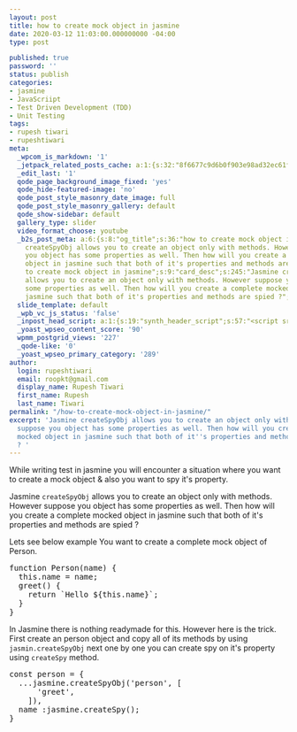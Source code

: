 ```yaml
---
layout: post
title: how to create mock object in jasmine
date: 2020-03-12 11:03:00.000000000 -04:00
type: post

published: true
password: ''
status: publish
categories:
- jasmine
- JavaScriipt
- Test Driven Development (TDD)
- Unit Testing
tags:
- rupesh tiwari
- rupeshtiwari
meta:
  _wpcom_is_markdown: '1'
  _jetpack_related_posts_cache: a:1:{s:32:"8f6677c9d6b0f903e98ad32ec61f8deb";a:2:{s:7:"expires";i:1611832742;s:7:"payload";a:3:{i:0;a:1:{s:2:"id";i:295;}i:1;a:1:{s:2:"id";i:118;}i:2;a:1:{s:2:"id";i:1163;}}}}
  _edit_last: '1'
  qode_page_background_image_fixed: 'yes'
  qode_hide-featured-image: 'no'
  qode_post_style_masonry_date_image: full
  qode_post_style_masonry_gallery: default
  qode_show-sidebar: default
  gallery_type: slider
  video_format_choose: youtube
  _b2s_post_meta: a:6:{s:8:"og_title";s:36:"how to create mock object in jasmine";s:7:"og_desc";s:245:"Jasmine
    createSpyObj allows you to create an object only with methods. However suppose
    you object has some properties as well. Then how will you create a complete mocked
    object in jasmine such that both of it's properties and methods are spied ?";s:8:"og_image";s:0:"";s:10:"card_title";s:36:"how
    to create mock object in jasmine";s:9:"card_desc";s:245:"Jasmine createSpyObj
    allows you to create an object only with methods. However suppose you object has
    some properties as well. Then how will you create a complete mocked object in
    jasmine such that both of it's properties and methods are spied ?";s:10:"card_image";s:0:"";}
  slide_template: default
  _wpb_vc_js_status: 'false'
  _inpost_head_script: a:1:{s:19:"synth_header_script";s:57:"<script src="https://gumroad.com/js/gumroad.js"></script>";}
  _yoast_wpseo_content_score: '90'
  wpmm_postgrid_views: '227'
  _qode-like: '0'
  _yoast_wpseo_primary_category: '289'
author:
  login: rupeshtiwari
  email: roopkt@gmail.com
  display_name: Rupesh Tiwari
  first_name: Rupesh
  last_name: Tiwari
permalink: "/how-to-create-mock-object-in-jasmine/"
excerpt: 'Jasmine createSpyObj allows you to create an object only with methods. However
  suppose you object has some properties as well. Then how will you create a complete
  mocked object in jasmine such that both of it''s properties and methods are spied
  ? '
---
```

<p><!-- wp:paragraph --></p>
<p>While writing test in jasmine you will encounter a situation where you want to create a mock object &amp; also you want to spy it's property. </p>
<p><!-- /wp:paragraph --></p>
<p><!-- wp:paragraph --></p>
<p>Jasmine <code>createSpyObj</code> allows you to create an object only with methods. However suppose you object has some properties as well. Then how will you create a complete mocked object in jasmine such that both of it's properties and methods are spied ? </p>
<p><!-- /wp:paragraph --></p>
<p><!-- wp:block {"ref":3197} /--></p>
<p><!-- wp:paragraph --></p>
<p>Lets see below example You want to create a complete mock object of Person. </p>
<p><!-- /wp:paragraph --></p>
<p><!-- wp:enlighter/codeblock {"language":"js"} --></p>
<pre class="EnlighterJSRAW" data-enlighter-language="js" data-enlighter-theme="" data-enlighter-highlight="" data-enlighter-linenumbers="" data-enlighter-lineoffset="" data-enlighter-title="" data-enlighter-group="">function Person(name) {
  this.name = name;
  greet() {
    return `Hello ${this.name}`;
  }
}</pre>
<p><!-- /wp:enlighter/codeblock --></p>
<p><!-- wp:paragraph --></p>
<p>In Jasmine there is nothing readymade for this. However here is the trick. First create an person object and copy all of its methods by using <code>jasmin.createSpyObj</code> next one by one you can create spy on it's property using <code>createSpy</code> method. </p>
<p><!-- /wp:paragraph --></p>
<p><!-- wp:enlighter/codeblock {"language":"js"} --></p>
<pre class="EnlighterJSRAW" data-enlighter-language="js" data-enlighter-theme="" data-enlighter-highlight="" data-enlighter-linenumbers="" data-enlighter-lineoffset="" data-enlighter-title="" data-enlighter-group="">const person = {
  ...jasmine.createSpyObj('person', [
      'greet',
    ]),
  name :jasmine.createSpy();
}</pre>
<p><!-- /wp:enlighter/codeblock --></p>
